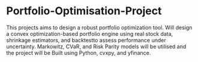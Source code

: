 # Portfolio-Optimisation-Project 

This projects aims to design a robust portfolio optimization tool. Will design a convex optimization-based portfolio engine using real stock data, shrinkage estimators, and backtestto assess performance under uncertainty. Markowitz, CVaR, and Risk Parity models will be utilised and the project will be Built using Python, cvxpy, and yfinance.
